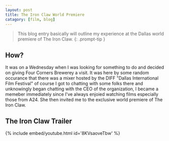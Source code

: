 ```yaml
---
layout: post
title: The Iron Claw World Premiere
catagory: [film, blog]
---
```


> This blog entry basically will outline my experience at the Dallas world premiere of The Iron Claw. 
{: .prompt-tip }

## How? 
It was on a Wednesday when I was looking for something to do and decided on giving Four Corners Brewerey a visit. It was here by some random occurance that there was a mixer hosted by the DIFF "Dallas International Film Festival" of course I got to chatting with some folks there and unknowingly began chatting with the CEO of the organization, I became a memeber immediately since I've always enjoied watching films especially those from A24. She then invited me to the exclusive world premiere of The Iron Claw. 

## The Iron Claw Trailer 

{% include embed/youtube.html id='8KVsaoveTbw' %}
